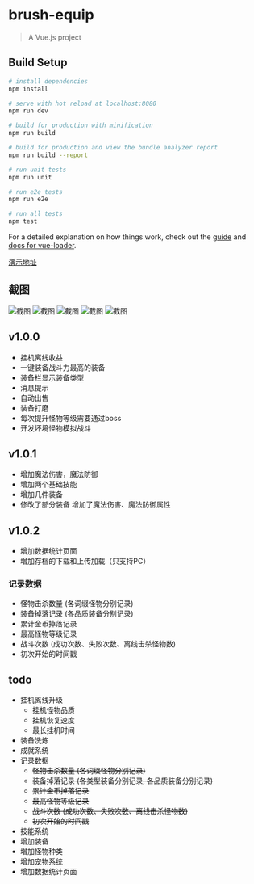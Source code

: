 # brush-equip

> A Vue.js project

## Build Setup

``` bash
# install dependencies
npm install

# serve with hot reload at localhost:8080
npm run dev

# build for production with minification
npm run build

# build for production and view the bundle analyzer report
npm run build --report

# run unit tests
npm run unit

# run e2e tests
npm run e2e

# run all tests
npm test
```

For a detailed explanation on how things work, check out the [guide](http://vuejs-templates.github.io/webpack/) and [docs for vue-loader](http://vuejs.github.io/vue-loader).

[演示地址](https://mj921.github.io/brush-equip/dist/index.html)

## 截图

![截图](https://mj921.github.io/brush-equip/dist/game-pic/pic0.png)
![截图](https://mj921.github.io/brush-equip/dist/game-pic/pic1.png)
![截图](https://mj921.github.io/brush-equip/dist/game-pic/pic2.png)
![截图](https://mj921.github.io/brush-equip/dist/game-pic/pic3.png)
![截图](https://mj921.github.io/brush-equip/dist/game-pic/pic4.png)

## v1.0.0

* 挂机离线收益
* 一键装备战斗力最高的装备
* 装备栏显示装备类型
* 消息提示
* 自动出售
* 装备打磨
* 每次提升怪物等级需要通过boss
* 开发坏境怪物模拟战斗

## v1.0.1

* 增加魔法伤害，魔法防御
* 增加两个基础技能
* 增加几件装备
* 修改了部分装备 增加了魔法伤害、魔法防御属性

## v1.0.2

* 增加数据统计页面
* 增加存档的下载和上传加载（只支持PC）

### 记录数据
* 怪物击杀数量 (各词缀怪物分别记录)
* 装备掉落记录 (各品质装备分别记录)
* 累计金币掉落记录
* 最高怪物等级记录
* 战斗次数 (成功次数、失败次数、离线击杀怪物数)
* 初次开始的时间戳

## todo

* 挂机离线升级
    * 挂机怪物品质
    * 挂机恢复速度
    * 最长挂机时间
* 装备洗炼
* 成就系统
* 记录数据
    * ~~怪物击杀数量 (各词缀怪物分别记录)~~
    * ~~装备掉落记录 (各类型装备分别记录, 各品质装备分别记录)~~
    * ~~累计金币掉落记录~~
    * ~~最高怪物等级记录~~
    * ~~战斗次数 (成功次数、失败次数、离线击杀怪物数)~~
    * ~~初次开始的时间戳~~
* 技能系统
* 增加装备
* 增加怪物种类
* 增加宠物系统
* 增加数据统计页面